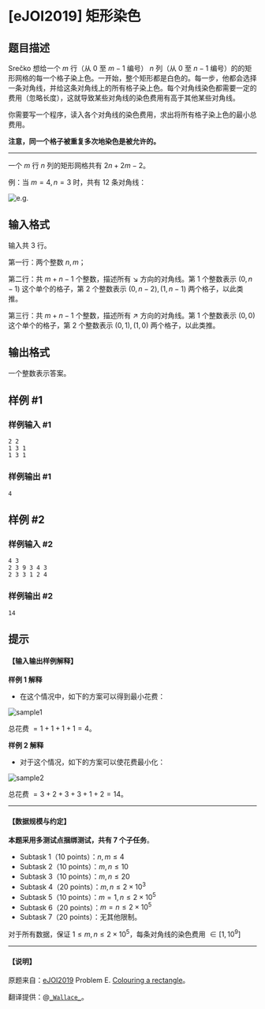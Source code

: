 # [eJOI2019] 矩形染色

## 题目描述

Srečko 想给一个 $m$ 行（从 $0$ 至 $m-1$ 编号） $n$ 列（从 $0$ 至 $n-1$ 编号）的的矩形网格的每一个格子染上色。一开始，整个矩形都是白色的。每一步，他都会选择一条对角线，并给这条对角线上的所有格子染上色。每个对角线染色都需要一定的费用（忽略长度），这就导致某些对角线的染色费用有高于其他某些对角线。

你需要写一个程序，读入各个对角线的染色费用，求出将所有格子染上色的最小总费用。

**注意，同一个格子被重复多次地染色是被允许的。**

------------------------------------

一个 $m$ 行 $n$ 列的矩形网格共有 $2n+2m-2$。

例：当 $m=4,n=3$ 时，共有 $12$ 条对角线：

![e.g.](https://cdn.luogu.com.cn/upload/image_hosting/j74h8wgo.png)

## 输入格式

输入共 $3$ 行。

第一行：两个整数 $n,m$；

第二行：共 $m+n-1$ 个整数，描述所有 $\searrow$ 方向的对角线。第 $1$ 个整数表示 $(0,n-1)$ 这个单个的格子，第 $2$ 个整数表示 $(0,n-2),(1,n-1)$ 两个格子，以此类推。

第三行：共 $m+n-1$ 个整数，描述所有 $\nearrow$ 方向的对角线。第 $1$ 个整数表示 $(0,0)$ 这个单个的格子，第 $2$ 个整数表示 $(0,1),(1,0)$ 两个格子，以此类推。

## 输出格式

一个整数表示答案。

## 样例 #1

### 样例输入 #1
```
​2 2 
1 3 1
1 3 1​
```

### 样例输出 #1

```
4
```

## 样例 #2

### 样例输入 #2
```
​4 3
2 3 9 3 4 3
2 3 3 1 2 4​
```

### 样例输出 #2

```
14
```

## 提示

#### 【输入输出样例解释】

**样例 1 解释**

- 在这个情况中，如下的方案可以得到最小花费：

![sample1](https://cdn.luogu.com.cn/upload/image_hosting/m2meji32.png)

总花费 $=1+1+1+1=4$。

**样例 2 解释**

- 对于这个情况，如下的方案可以使花费最小化：

![sample2](https://cdn.luogu.com.cn/upload/image_hosting/4xp4192w.png)

总花费 $=3+2+3+3+1+2=14$。

-------------------------

#### 【数据规模与约定】

**本题采用多测试点捆绑测试，共有 7 个子任务**。

- Subtask 1（10 points）：$n,m\le 4$
- Subtask 2（10 points）：$m,n\le 10$
- Subtask 3（10 points）：$m,n\le 20$
- Subtask 4（20 points）：$m,n\le 2\times 10^3$
- Subtask 5（10 points）：$m=1,n\le 2\times 10^5$
- Subtask 6（20 points）：$m=n\le 2\times 10^5$
- Subtask 7（20 points）：无其他限制。

对于所有数据，保证 $1\le m,n\le 2\times 10^5$，每条对角线的染色费用 $\in [1,10^9]$

-----------------------

#### 【说明】

原题来自：[eJOI2019](https://www.ejoi2019.si) Problem E. [Colouring	a	rectangle](https://www.ejoi2019.si/static/media/uploads/tasks/colouring-isc.pdf)。

翻译提供：@[```_Wallace_```](https://www.luogu.com.cn/user/61430)。
